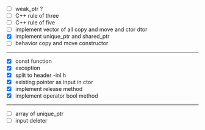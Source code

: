 * [ ] weak_ptr ?
* [ ] C++ rule of three
* [ ] C++ rule of five
* [ ] implement vector of all copy and move and ctor dtor
* [X] implement unique_ptr and shared_ptr
* [ ] behavior copy and move constructor 

---

* [X] const function
* [X] exception
* [X] split to header -inl.h
* [X] existing pointer as input in ctor
* [X] implement release method
* [X] implement operator bool method
 
---

* [ ] array of unique_ptr
* [ ] input deleter 